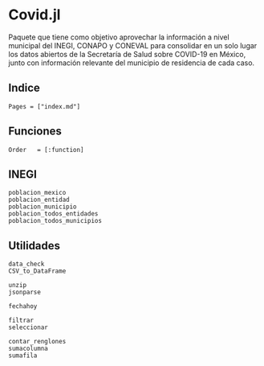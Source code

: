 # Covid.jl

Paquete que tiene como objetivo aprovechar la información a nivel municipal del INEGI, CONAPO y CONEVAL para consolidar en un solo lugar los datos abiertos de la Secretaría de Salud sobre COVID-19 en México, junto con información relevante del municipio de residencia de cada caso.

## Indice
```@contents
Pages = ["index.md"]
```

## Funciones
```@index
Order   = [:function]
```

## INEGI
```@docs
poblacion_mexico
poblacion_entidad
poblacion_municipio
poblacion_todos_entidades
poblacion_todos_municipios
```

## Utilidades
```@docs
data_check
CSV_to_DataFrame

unzip
jsonparse

fechahoy

filtrar
seleccionar

contar_renglones
sumacolumna
sumafila
```
